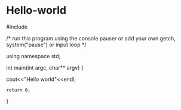 # Hello-world
#include <iostream>

/* run this program using the console pauser or add your own getch, system("pause") or input loop */

using namespace std;


int main(int argc, char** argv) {



cout<<"Hello world"<<endl;

	return 0;
}
